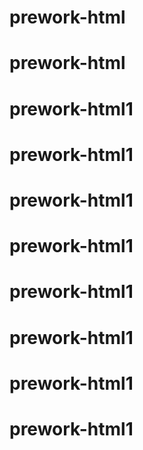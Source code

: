 # prework-html
# prework-html
# prework-html1
# prework-html1
# prework-html1
# prework-html1
# prework-html1
# prework-html1
# prework-html1
# prework-html1

